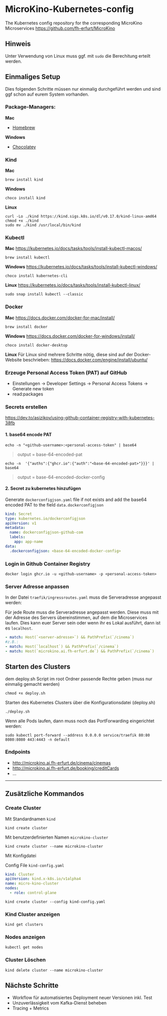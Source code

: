 # MicroKino-Kubernetes-config

The Kubernetes config repository for the corresponding MicroKino Microservices
https://github.com/fh-erfurt/MicroKino

## Hinweis
Unter Verwendung von Linux muss ggf. mit `sudo` die Berechitung erteilt werden.

## Einmaliges Setup

Dies folgenden Schritte müssen nur einmalig durchgeführt werden und sind ggf schon auf eurem System vorhanden.

### Package-Managers:
**Mac**
- [Homebrew](https://brew.sh/)

**Windows**
- [Chocolatey](https://chocolatey.org/)


### Kind

**Mac**
``` shell
brew install kind
```
**Windows**
``` shell
choco install kind
```

**Linux**
``` shell
curl -Lo ./kind https://kind.sigs.k8s.io/dl/v0.17.0/kind-linux-amd64
chmod +x ./kind
sudo mv ./kind /usr/local/bin/kind
```

### Kubectl
**Mac**
https://kubernetes.io/docs/tasks/tools/install-kubectl-macos/
``` shell
brew install kubectl
```

**Windows**
https://kubernetes.io/docs/tasks/tools/install-kubectl-windows/
``` shell
choco install kubernetes-cli
```

**Linux**
https://kubernetes.io/docs/tasks/tools/install-kubectl-linux/
``` shell
sudo snap install kubectl --classic
```

### Docker
**Mac**
https://docs.docker.com/docker-for-mac/install/
``` shell
brew install docker
```

**Windows**
https://docs.docker.com/docker-for-windows/install/
``` shell
choco install docker-desktop
```

**Linux**
Für Linux sind mehrere Schritte nötig, diese sind auf der Docker-Website beschrieben:
https://docs.docker.com/engine/install/ubuntu/


### Erzeuge Personal Access Token (PAT) auf GitHub
- Einstellungen -> Developer Settings -> Personal Access Tokens -> Generate new token
- read:packages

### Secrets erstellen
https://dev.to/asizikov/using-github-container-registry-with-kubernetes-38fb

#### 1. base64 encode PAT

``` shell
echo -n "<github-username>:<personal-access-token" | base64
```
> output = base-64-encoded-pat

```shell
echo -n  '{"auths":{"ghcr.io":{"auth":"<base-64-encoded-pat>"}}}' | base64
```
> output = base-64-encoded-docker-config
#### 2. Secret zu kubernetes hinzufügen

Generate `dockerconfigjson.yaml` file if not exists and add the base64 encoded PAT to the field `data.dockerconfigjson`

``` yaml
kind: Secret
type: kubernetes.io/dockerconfigjson
apiVersion: v1
metadata:
  name: dockerconfigjson-github-com
  labels:
    app: app-name
data:
  .dockerconfigjson: <base-64-encoded-docker-config>
```

### Login in Github Container Registry
``` shell
docker login ghcr.io -u <github-username> -p <personal-access-token>
```

### Server Adresse anpassen
In der Datei `traefik/ingressroutes.yaml` muss die Serveradresse angepasst werden:

Für jede Route muss die Serveradresse angepasst werden. Diese muss mit der Adresse des Servers übereinstimmen, auf dem die Microservices laufen.  Dies kann euer Server sein oder wenn ihr es Lokal ausführt, dann ist es `localhost`.
```yaml
- match: Host(`<server-adresse>`) && PathPrefix(`/cinema`)
#z.B.:
- match: Host(`localhost`) && PathPrefix(`/cinema`)
- match: Host(`microkino.ai.fh-erfurt.de`) && PathPrefix(`/cinema`)
```

## Starten des Clusters
dem deploy.sh Script im root Ordner passende Rechte geben (muss nur einmalig gemacht werden)
``` shell
chmod +x deploy.sh
```

Starten des Kubernetes Clusters über die Konfigurationsdatei (deploy.sh)
``` shell
./deploy.sh
```

Wenn alle Pods laufen, dann muss noch das PortForwarding eingerichtet werden:
```shell
sudo kubectl port-forward --address 0.0.0.0 service/traefik 80:80 8080:8080 443:4443 -n default
```

### Endpoints
- http://microkino.ai.fh-erfurt.de/cinema/cinemas
- http://microkino.ai.fh-erfurt.de/booking/creditCards
- ...

---
## Zusätzliche Kommandos
### Create Cluster
Mit Standardnamen `kind`

``` shell
kind create cluster
```

Mit benutzerdefinierten Namen `microkino-cluster`

``` shell
kind create cluster --name microkino-cluster
```
Mit Konfigdatei

Config File `kind-config.yaml`

``` yaml
kind: Cluster
apiVersion: kind.x-k8s.io/v1alpha4
name: micro-kino-cluster
nodes:
  - role: control-plane
```

``` shell
kind create cluster --config kind-config.yaml
```

### Kind Cluster anzeigen

``` shell
kind get clusters
```

### Nodes anzeigen

``` shell
kubectl get nodes
```

### Cluster Löschen

``` shell
kind delete cluster --name microkino-cluster
```

## Nächste Schritte
- Workflow für automatisiertes Deployment neuer Versionen inkl. Test
- Unzuverlässigkeit vom Kafka-Dienst beheben
- Tracing + Metrics
